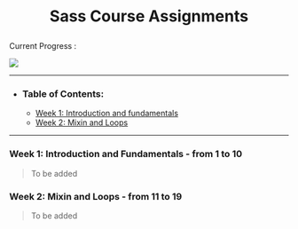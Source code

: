 # <p id="top" align="center">Sass Course Assignments</p>

Current Progress : <p>![](https://progress-bar.dev/0/?scale=100&width=1100)</p>
<hr>

- ### Table of Contents:
    - [Week 1: Introduction and fundamentals](#week-1-introduction-and-fundamentals---from-1-to-10)
    - [Week 2: Mixin and Loops](#week-2-mixin-and-loops---from-11-to-19)
   
<hr>


### Week 1: Introduction and Fundamentals - from 1 to 10
> To be added

### Week 2: Mixin and Loops - from 11 to 19
> To be added



